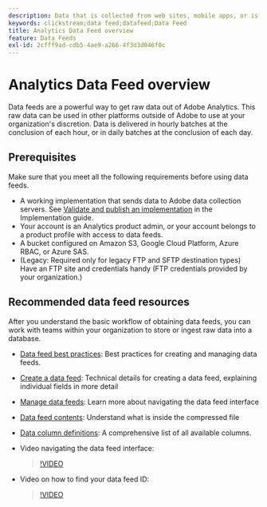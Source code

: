 ```yaml
---
description: Data that is collected from web sites, mobile apps, or is uploaded using web service APIs or data sources, is processed and stored in Adobe's Data Warehouse. This raw clickstream data forms the data set that is used by Adobe Analytics.
keywords: clickstream;data feed;datafeed;Data Feed
title: Analytics Data Feed overview
feature: Data Feeds
exl-id: 2cfff9ad-cdb5-4ae9-a266-4f3d3d046f0c
---
```

# Analytics Data Feed overview

Data feeds are a powerful way to get raw data out of Adobe Analytics. This raw data can be used in other platforms outside of Adobe to use at your organization's discretion. Data is delivered in hourly batches at the conclusion of each hour, or in daily batches at the conclusion of each day.

## Prerequisites

Make sure that you meet all the following requirements before using data feeds.

* A working implementation that sends data to Adobe data collection servers. See [Validate and publish an implementation](/help/implement/launch/validate-publish-prod.md) in the Implementation guide.
* Your account is an Analytics product admin, or your account belongs to a product profile with access to data feeds.
* A bucket configured on Amazon S3, Google Cloud Platform, Azure RBAC, or Azure SAS.
* (Legacy: Required only for legacy FTP and SFTP destination types) Have an FTP site and credentials handy (FTP credentials provided by your organization.)

## Recommended data feed resources

After you understand the basic workflow of obtaining data feeds, you can work with teams within your organization to store or ingest raw data into a database.

* [Data feed best practices](/help/export/analytics-data-feed/data-feeds-best-practices.md): Best practices for creating and managing data feeds.
* [Create a data feed](create-feed.md): Technical details for creating a data feed, explaining individual fields in more detail
* [Manage data feeds](df-manage-feeds.md): Learn more about navigating the data feed interface
* [Data feed contents](c-df-contents/datafeeds-contents.md): Understand what is inside the compressed file <!-- Is this still the output users can download from the destination? I aske Jun. -->
* [Data column definitions](c-df-contents/datafeeds-reference.md): A comprehensive list of all available columns.
* Video navigating the data feed interface:

  >[!VIDEO](https://video.tv.adobe.com/v/25452/?quality=12)

* Video on how to find your data feed ID:

  >[!VIDEO](https://video.tv.adobe.com/v/335747/?quality=12)
